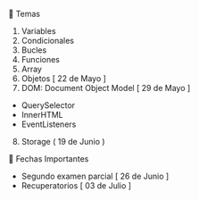 🎯 Temas

1. Variables
2. Condicionales
3. Bucles
4. Funciones
5. Array
6. Objetos  [ 22 de Mayo ]
7. DOM: Document Object Model [ 29 de Mayo ] 
  - QuerySelector
  - InnerHTML
  - EventListeners
8. Storage ( 19 de Junio )


📅 Fechas Importantes
- Segundo examen parcial [ 26 de Junio ]
- Recuperatorios [ 03 de Julio ]